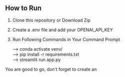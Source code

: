 ## How to Run
1) Clone this repository or Download Zip          
2) Create a .env file and add your OPENAI_API_KEY          
3) Run Following Commands in Your Command Prompt
   
      --> conda activate venv/        
      --> pip install -r requirements.txt      
      --> streamlit run app.py        

You are good to go, don't forget to create an          
